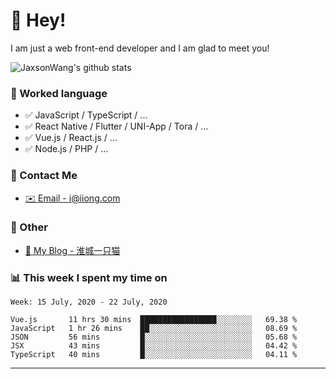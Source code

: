 # 👋 Hey!

I am just a web front-end developer and I am glad to meet you!

![JaxsonWang's github stats](https://github-readme-stats.vercel.app/api?username=JaxsonWang&&show_icons=true&&title_color=1abc9c&&icon_color=1abc9c)


### 📝 Worked language

- ✅ JavaScript / TypeScript / ...
- ✅ React Native / Flutter / UNI-App / Tora / ...
- ✅ Vue.js / React.js / ...
- ✅ Node.js / PHP / ...

### 📮 Contact Me

- [✉️ Email - i@iiong.com](mailto:i@iiong.com)

### 🤪 Other

- [📌 My Blog - 淮城一只猫](https://iiong.com)

### 📊 This week I spent my time on

<!--START_SECTION:waka-->
```text
Week: 15 July, 2020 - 22 July, 2020

Vue.js       11 hrs 30 mins  █████████████████░░░░░░░░   69.38 % 
JavaScript   1 hr 26 mins    ██░░░░░░░░░░░░░░░░░░░░░░░   08.69 % 
JSON         56 mins         █░░░░░░░░░░░░░░░░░░░░░░░░   05.68 % 
JSX          43 mins         █░░░░░░░░░░░░░░░░░░░░░░░░   04.42 % 
TypeScript   40 mins         █░░░░░░░░░░░░░░░░░░░░░░░░   04.11 %
```
<!--END_SECTION:waka-->

---
